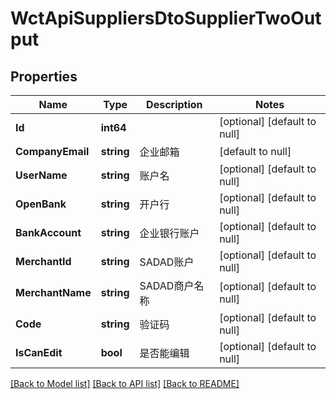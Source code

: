 # WctApiSuppliersDtoSupplierTwoOutput

## Properties
Name | Type | Description | Notes
------------ | ------------- | ------------- | -------------
**Id** | **int64** |  | [optional] [default to null]
**CompanyEmail** | **string** | 企业邮箱 | [default to null]
**UserName** | **string** | 账户名 | [optional] [default to null]
**OpenBank** | **string** | 开户行 | [optional] [default to null]
**BankAccount** | **string** | 企业银行账户 | [optional] [default to null]
**MerchantId** | **string** | SADAD账户 | [optional] [default to null]
**MerchantName** | **string** | SADAD商户名称 | [optional] [default to null]
**Code** | **string** | 验证码 | [optional] [default to null]
**IsCanEdit** | **bool** | 是否能编辑 | [optional] [default to null]

[[Back to Model list]](../README.md#documentation-for-models) [[Back to API list]](../README.md#documentation-for-api-endpoints) [[Back to README]](../README.md)

